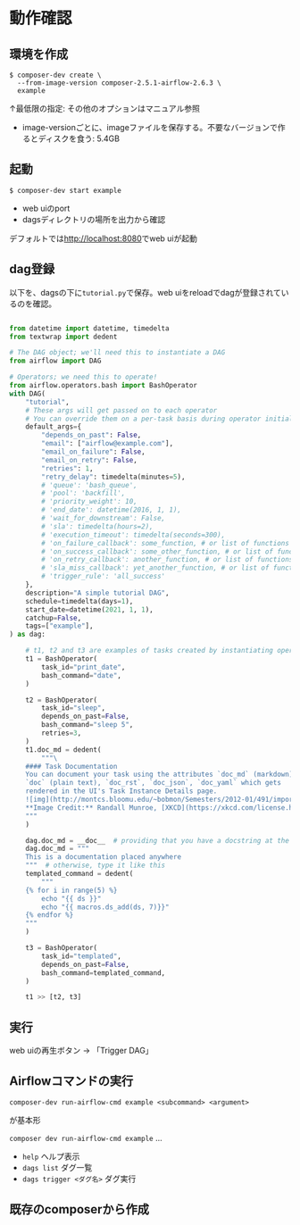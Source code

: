 # 動作確認

## 環境を作成

```shell
$ composer-dev create \
  --from-image-version composer-2.5.1-airflow-2.6.3 \
  example
```

↑最低限の指定: その他のオプションはマニュアル参照

- image-versionごとに、imageファイルを保存する。不要なバージョンで作るとディスクを食う: 5.4GB

## 起動

```shell
$ composer-dev start example
```

- web uiのport
- dagsディレクトリの場所を出力から確認

デフォルトでは[http://localhost:8080](http://localhost:8080)でweb uiが起動

## dag登録

以下を、dagsの下に`tutorial.py`で保存。web uiをreloadでdagが登録されているのを確認。

```python

from datetime import datetime, timedelta
from textwrap import dedent

# The DAG object; we'll need this to instantiate a DAG
from airflow import DAG

# Operators; we need this to operate!
from airflow.operators.bash import BashOperator
with DAG(
    "tutorial",
    # These args will get passed on to each operator
    # You can override them on a per-task basis during operator initialization
    default_args={
        "depends_on_past": False,
        "email": ["airflow@example.com"],
        "email_on_failure": False,
        "email_on_retry": False,
        "retries": 1,
        "retry_delay": timedelta(minutes=5),
        # 'queue': 'bash_queue',
        # 'pool': 'backfill',
        # 'priority_weight': 10,
        # 'end_date': datetime(2016, 1, 1),
        # 'wait_for_downstream': False,
        # 'sla': timedelta(hours=2),
        # 'execution_timeout': timedelta(seconds=300),
        # 'on_failure_callback': some_function, # or list of functions
        # 'on_success_callback': some_other_function, # or list of functions
        # 'on_retry_callback': another_function, # or list of functions
        # 'sla_miss_callback': yet_another_function, # or list of functions
        # 'trigger_rule': 'all_success'
    },
    description="A simple tutorial DAG",
    schedule=timedelta(days=1),
    start_date=datetime(2021, 1, 1),
    catchup=False,
    tags=["example"],
) as dag:

    # t1, t2 and t3 are examples of tasks created by instantiating operators
    t1 = BashOperator(
        task_id="print_date",
        bash_command="date",
    )

    t2 = BashOperator(
        task_id="sleep",
        depends_on_past=False,
        bash_command="sleep 5",
        retries=3,
    )
    t1.doc_md = dedent(
        """\
    #### Task Documentation
    You can document your task using the attributes `doc_md` (markdown),
    `doc` (plain text), `doc_rst`, `doc_json`, `doc_yaml` which gets
    rendered in the UI's Task Instance Details page.
    ![img](http://montcs.bloomu.edu/~bobmon/Semesters/2012-01/491/import%20soul.png)
    **Image Credit:** Randall Munroe, [XKCD](https://xkcd.com/license.html)
    """
    )

    dag.doc_md = __doc__  # providing that you have a docstring at the beginning of the DAG; OR
    dag.doc_md = """
    This is a documentation placed anywhere
    """  # otherwise, type it like this
    templated_command = dedent(
        """
    {% for i in range(5) %}
        echo "{{ ds }}"
        echo "{{ macros.ds_add(ds, 7)}}"
    {% endfor %}
    """
    )

    t3 = BashOperator(
        task_id="templated",
        depends_on_past=False,
        bash_command=templated_command,
    )

    t1 >> [t2, t3]
```

## 実行

web uiの再生ボタン → 「Trigger DAG」

## Airflowコマンドの実行

```shell
composer-dev run-airflow-cmd example <subcommand> <argument>
```

が基本形

`composer dev run-airflow-cmd example` ...

- `help` ヘルプ表示
- `dags list` ダグ一覧
- `dags trigger <ダグ名>` ダグ実行

## 既存のcomposerから作成
